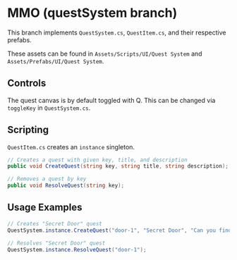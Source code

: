 # MMO (questSystem branch)

This branch implements `QuestSystem.cs`, `QuestItem.cs`, and their respective prefabs.

These assets can be found in `Assets/Scripts/UI/Quest System` and `Assets/Prefabs/UI/Quest System`.

## Controls

The quest canvas is by default toggled with Q. This can be changed via `toggleKey` in `QuestSystem.cs`.

## Scripting

`QuestItem.cs` creates an `instance` singleton.

```cs
// Creates a quest with given key, title, and description
public void CreateQuest(string key, string title, string description);

// Removes a quest by key
public void ResolveQuest(string key);
```

## Usage Examples

```cs
// Creates "Secret Door" quest
QuestSystem.instance.CreateQuest("door-1", "Secret Door", "Can you find the secret door?");

// Resolves "Secret Door" quest
QuestSystem.instance.ResolveQuest("door-1");
```
